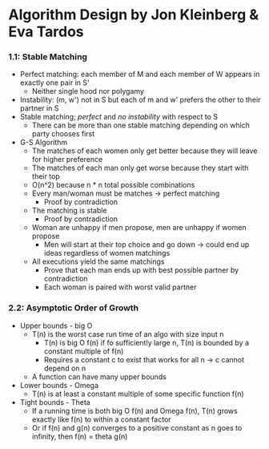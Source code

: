 # Algorithm Design by Jon Kleinberg & Eva Tardos

### 1.1: Stable Matching

- Perfect matching: each member of M and each member of W appears in exactly one pair in S'
  - Neither single hood nor polygamy
- Instability: (m, w') not in S but each of m and w' prefers the other to their partner in S
- Stable matching; *perfect* and *no instability* with respect to S
  - There can be more than one stable matching depending on which party chooses first
- G-S Algorithm 
  - The matches of each women only get better because they will leave for higher preference
  - The matches of each man only get worse because they start with their top
  - O(n^2) because n * n total possible combinations
  - Every man/woman must be matches -> perfect matching
    - Proof by contradiction
  - The matching is stable
    - Proof by contradiction
  - Woman are unhappy if men propose, men are unhappy if women propose
    - Men will start at their top choice and go down -> could end up ideas regardless of women matchings
  - All executions yield the same matchings
    - Prove that each man ends up with best possible partner by contradiction
    - Each woman is paired with worst valid partner

### 2.2: Asymptotic Order of Growth

- Upper bounds - big O
  - T(n) is the worst case run time of an algo with size input n
    - T(n) is big O f(n) if fo sufficiently large n, T(n) is bounded by a constant multiple of f(n)
    - Requires a constant c to exist that works for all n -> c cannot depend on n
  - A function can have many upper bounds
- Lower bounds - Omega
  - T(n) is at least a constant multiple of some specific function f(n)
- Tight bounds - Theta
  - If a running time is both big O f(n) and Omega f(n), T(n) grows exactly like f(n) to within a constant factor
  - Or if f(n) and g(n) converges to a positive constant as n goes to infinity, then f(n) = theta g(n)




